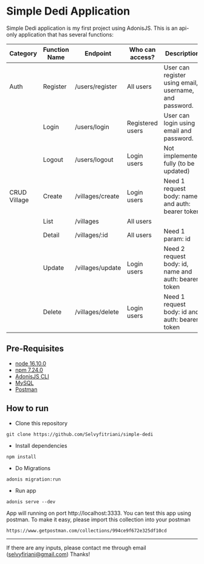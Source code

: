 # Simple Dedi Application

Simple Dedi application is my first project using AdonisJS. This is an api-only application that has several functions: 

| Category | Function Name | Endpoint        | Who can access? | Description  | 
| -------- | ------------- | --------------- | ------------    | -------------| 
| Auth     | Register      | /users/register | All users       | User can register using email, username, and password.|
|          | Login         | /users/login    | Registered users | User can login using email and password. |
|          | Logout        | /users/logout   | Login users     | Not implemented fully (to be updated) |
| CRUD Village | Create    | /villages/create | Login users    | Need 1 request body: name  and auth: bearer token|
|          | List          | /villages       | All users       | |
|          | Detail        | /villages/:id   | All users       | Need 1 param: id |
|          | Update        | /villages/update | Login users     | Need 2 request body: id, name  and auth: bearer token |
|          | Delete        | /villages/delete | Login users     | Need 1 request body: id and auth: bearer token |

## Pre-Requisites
* [node 16.10.0](https://nodejs.org/en/download/)
* [npm 7.24.0](https://www.npmjs.com/package/download)
* [AdonisJS CLI](https://www.npmjs.com/package/@adonisjs/cli)
* [MySQL](https://www.mysql.com/downloads/)
* [Postman](https://www.postman.com/downloads/) 
## How to run
* Clone this repository
``` 
git clone https://github.com/Selvyfitriani/simple-dedi 
```
* Install dependencies
``` 
npm install 
```
* Do Migrations
```
adonis migration:run
```
* Run app
```
adonis serve --dev
```

App will running on port http://localhost:3333. You can test this app using postman. To make it easy, please import this collection into your postman
```
https://www.getpostman.com/collections/994ce9f672e325df10cd
```

---

If there are any inputs, please contact me through email (selvyfiriani@gmail.com) Thanks!
